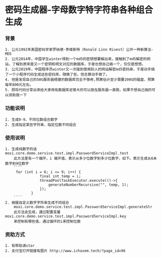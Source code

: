 # 密码生成器-字母数字特字符串各种组合生成
### 背景
    1. 公元1992年美国密码学家罗纳德·李维斯特（Ronald Linn Rivest）公开一种新算法-MD5
    2. 公元2014年，中国学生winter得到一个md5的密钥想要解出来，接触到了md5解密的网站，了解到原来是又一个密钥和明文对应的数据库，于是也想自己搞一个，仅仅是想想。
    3. 公元2019年，中国程序员winter又一次碰到使用别人的网站解密md5密码串，于是动手搞了一个小程序代码生成这些密码库，随晚了些，但总算动手做了。
    4. 但是发现自己的50G服务器搭建的数据库完全不够用,预算估计至少需要200G的磁盘，预算每年800元左右。
    5. 顾将代码分享出来给大家用有数据库足够大的可以放在服务器一直跑，如果不想自己搞的可以资助我一下
    
    
### 功能说明
    1. 生成0-9，不同位数组合数字
    2. 生成指定某些字符串，指定位数不同组合
### 使用说明
    1. 生成纯数字的话 moxi.core.demo.service.test.impl.PasswordServiceImpl.test
        此方法里有一个循环，i 循环值，表示从多少位数字到多少位数字，如下。表示生成从6未数字到9位数字
        ````
         for (int i = 6; i <= 9; i++) {
                    final int temp = i;
                    threadPoolTaskExecutor.execute(()->{
                        generateNumberRecursive("", temp, 1);
                    });
                }
        ````
    2. 根据自定义数字字符串生成不同组合
        moxi.core.demo.service.test.impl.PasswordServiceImpl.generateStr
        此方法会生成，通过配置变量 moxi.core.demo.service.test.impl.PasswordServiceImpl.key
        来控制有哪些值，通过循环的i来控制位数



### 资助方式
    1. 有帮助请star
    2. 支付宝打开链接有图片 http://www.ichasem.tech/?page_id=96

